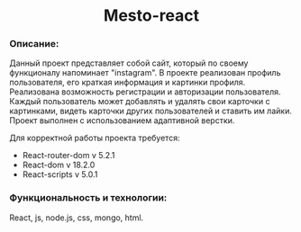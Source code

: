 <h1 align="center">Mesto-react</h1>

### Описание:

Данный проект представляет собой сайт, который по своему функционалу напоминает "instagram". В проекте реализован профиль пользователя, его краткая информация и картинки профиля. Реализована возможность регистрации и авторизации пользователя. Каждый пользователь может добавлять и удалять свои карточки с картинками, видеть карточки других пользователей и ставить им лайки. Проект выполнен с использованием адаптивной верстки.

Для корректной работы проекта требуется:
 
- React-router-dom v 5.2.1
- React-dom v 18.2.0
- React-scripts v 5.0.1


### Функциональность и технологии: 

React, js, node.js, css, mongo, html.






